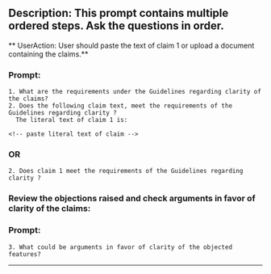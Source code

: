 ## Description: This prompt contains multiple ordered steps. Ask the questions in order.

** UserAction: User should paste the text of claim 1 or upload a document containing the claims.**

### Prompt:   
    1. What are the requirements under the Guidelines regarding clarity of the claims?
    2. Does the following claim text, meet the requirements of the Guidelines regarding clarity ? 
      The literal text of claim 1 is:

    <!-- paste literal text of claim -->

### OR  
    2. Does claim 1 meet the requirements of the Guidelines regarding clarity ?

### Review the objections raised and check arguments in favor of clarity of the claims:

### Prompt:

    3. What could be arguments in favor of clarity of the objected features? 

---------------------------------------------------

